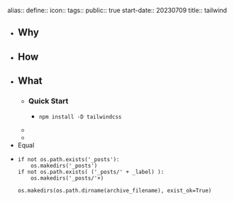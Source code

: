 alias:: 
define:: 
icon:: 
tags:: 
public:: true
start-date:: 20230709
title:: tailwind

- ## Why
- ## How
- ## What
  - ### Quick Start
    - ```
      npm install -D tailwindcss
      ```
  -
  -
- Equal
- ```
  if not os.path.exists('_posts'):
      os.makedirs('_posts')
  if not os.path.exists( ('_posts/' + _label) ):
      os.makedirs('_posts/'+)
  
  os.makedirs(os.path.dirname(archive_filename), exist_ok=True)
  ```